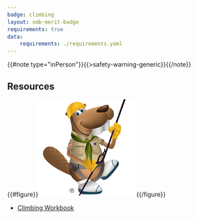 ```yaml
---
badge: climbing
layout: smb-merit-badge
requirements: true
data:
    requirements: ./requirements.yaml
---
```


{{#note type="inPerson"}}{{>safety-warning-generic}}{{/note}}

## Resources

{{#figure}}<img src="climbing-bucky.jpg" class="W(100%)" />{{/figure}}
* [Climbing Workbook](climbing-workbook.pdf)
